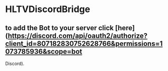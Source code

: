 # HLTVDiscordBridge

## to add the Bot to your server click [here](https://discord.com/api/oauth2/authorize?client_id=807182830752628766&permissions=1073785936&scope=bot
Discord).
